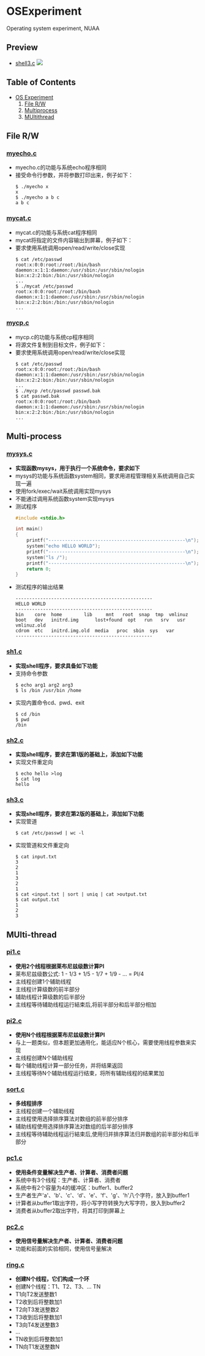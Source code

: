 # OSExperiment

Operating system experiment, NUAA

## Preview
- [shell3.c](program_task/multi_process/sh3.c)
![](program_task/multi_process/shell4.png)

## Table of Contents

- [OS Experiment](#osexperiment)
    1. [File R/W](#file-r/w)
    1. [Multiprocess](#multi-process)
    1. [MUltithread](#multi-thread)

## File R/W

### [myecho.c](program_task/file_read_write/myecho.c)

- myecho.c的功能与系统echo程序相同
- 接受命令行参数，并将参数打印出来，例子如下：
    ```shell
    $ ./myecho x
    x
    $ ./myecho a b c
    a b c
    ```
### [mycat.c](program_task/file_read_write/mycat.c)
- mycat.c的功能与系统cat程序相同
- mycat将指定的文件内容输出到屏幕，例子如下：
- 要求使用系统调用open/read/write/close实现
    ```shell
    $ cat /etc/passwd 
    root:x:0:0:root:/root:/bin/bash
    daemon:x:1:1:daemon:/usr/sbin:/usr/sbin/nologin
    bin:x:2:2:bin:/bin:/usr/sbin/nologin
    ...
    $ ./mycat /etc/passwd 
    root:x:0:0:root:/root:/bin/bash
    daemon:x:1:1:daemon:/usr/sbin:/usr/sbin/nologin
    bin:x:2:2:bin:/bin:/usr/sbin/nologin
    ...
    ```
### [mycp.c](program_task/file_read_write/mycp.c)
- mycp.c的功能与系统cp程序相同
- 将源文件复制到目标文件，例子如下：
- 要求使用系统调用open/read/write/close实现
    ```shell
    $ cat /etc/passwd
    root:x:0:0:root:/root:/bin/bash
    daemon:x:1:1:daemon:/usr/sbin:/usr/sbin/nologin
    bin:x:2:2:bin:/bin:/usr/sbin/nologin
    ...
    $ ./mycp /etc/passwd passwd.bak 
    $ cat passwd.bak
    root:x:0:0:root:/root:/bin/bash
    daemon:x:1:1:daemon:/usr/sbin:/usr/sbin/nologin
    bin:x:2:2:bin:/bin:/usr/sbin/nologin
    ...
    ```

## Multi-process

### [mysys.c](program_task/multi_process/mysys2.c)

- **实现函数mysys，用于执行一个系统命令，要求如下**
- mysys的功能与系统函数system相同，要求用进程管理相关系统调用自己实现一遍
- 使用fork/exec/wait系统调用实现mysys
- 不能通过调用系统函数system实现mysys
- 测试程序
    ```c
    #include <stdio.h>

    int main()
    {
        printf("--------------------------------------------------\n");
        system("echo HELLO WORLD");
        printf("--------------------------------------------------\n");
        system("ls /");
        printf("--------------------------------------------------\n");
        return 0;
    }
    ```
- 测试程序的输出结果
    ```shell
    --------------------------------------------------
    HELLO WORLD
    --------------------------------------------------
    bin    core  home	     lib	 mnt   root  snap  tmp	vmlinuz
    boot   dev   initrd.img      lost+found  opt   run   srv   usr	vmlinuz.old
    cdrom  etc   initrd.img.old  media	 proc  sbin  sys   var
    --------------------------------------------------
    ```

### [sh1.c](program_task/multi_process/sh1.c)

- **实现shell程序，要求具备如下功能**
- 支持命令参数
    ```shell
    $ echo arg1 arg2 arg3
    $ ls /bin /usr/bin /home
    ```
- 实现内置命令cd、pwd、exit
    ```shell
    $ cd /bin
    $ pwd
    /bin
    ```

### [sh2.c](program_task/multi_process/sh2.c)

- **实现shell程序，要求在第1版的基础上，添加如下功能**
- 实现文件重定向
    ```shell
    $ echo hello >log
    $ cat log
    hello
    ```

### [sh3.c](program_task/multi_process/sh3.c)

- **实现shell程序，要求在第2版的基础上，添加如下功能**
- 实现管道
    ```shell
    $ cat /etc/passwd | wc -l
    ```
- 实现管道和文件重定向
    ```shell
    $ cat input.txt
    3
    2
    1
    3
    2
    1
    $ cat <input.txt | sort | uniq | cat >output.txt
    $ cat output.txt
    1
    2
    3
    ```

## MUlti-thread

### [pi1.c](program_task/multi_thread/pi1.c)

- **使用2个线程根据莱布尼兹级数计算PI**
- 莱布尼兹级数公式: 1 - 1/3 + 1/5 - 1/7 + 1/9 - ... = PI/4
- 主线程创建1个辅助线程
- 主线程计算级数的前半部分
- 辅助线程计算级数的后半部分
- 主线程等待辅助线程运行結束后,将前半部分和后半部分相加

### [pi2.c](program_task/multi_thread/pi2.c)

- **使用N个线程根据莱布尼兹级数计算PI**
- 与上一题类似，但本题更加通用化，能适应N个核心，需要使用线程参数来实现
- 主线程创建N个辅助线程
- 每个辅助线程计算一部分任务，并将结果返回
- 主线程等待N个辅助线程运行结束，将所有辅助线程的结果累加

### [sort.c](program_task/multi_thread/sort.c)

- **多线程排序**
- 主线程创建一个辅助线程
- 主线程使用选择排序算法对数组的前半部分排序
- 辅助线程使用选择排序算法对数组的后半部分排序
- 主线程等待辅助线程运行結束后,使用归并排序算法归并数组的前半部分和后半部分

### [pc1.c](program_task/multi_thread/pc1.c)

- **使用条件变量解决生产者、计算者、消费者问题**
- 系统中有3个线程：生产者、计算者、消费者
- 系统中有2个容量为4的缓冲区：buffer1、buffer2
- 生产者生产'a'、'b'、'c'、‘d'、'e'、'f'、'g'、'h'八个字符，放入到buffer1
- 计算者从buffer1取出字符，将小写字符转换为大写字符，放入到buffer2
- 消费者从buffer2取出字符，将其打印到屏幕上

### [pc2.c](program_task/multi_thread/pc2.c)

- **使用信号量解决生产者、计算者、消费者问题**
- 功能和前面的实验相同，使用信号量解决

### [ring.c](program_task/multi_thread/ring.c)

- **创建N个线程，它们构成一个环**
- 创建N个线程：T1、T2、T3、… TN
- T1向T2发送整数1
- T2收到后将整数加1
- T2向T3发送整数2
- T3收到后将整数加1
- T3向T4发送整数3
- ...
- TN收到后将整数加1
- TN向T1发送整数N